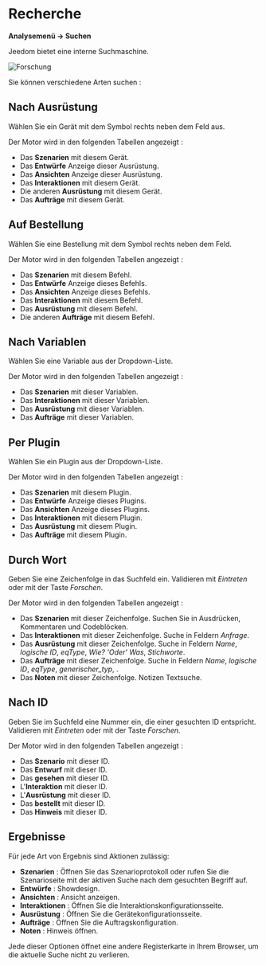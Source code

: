 # Recherche

**Analysemenü → Suchen**

Jeedom bietet eine interne Suchmaschine.

![Forschung](./images/search_intro.gif)

Sie können verschiedene Arten suchen :

## Nach Ausrüstung

Wählen Sie ein Gerät mit dem Symbol rechts neben dem Feld aus.

Der Motor wird in den folgenden Tabellen angezeigt :

- Das **Szenarien** mit diesem Gerät.
- Das **Entwürfe** Anzeige dieser Ausrüstung.
- Das **Ansichten** Anzeige dieser Ausrüstung.
- Das **Interaktionen** mit diesem Gerät.
- Die anderen **Ausrüstung** mit diesem Gerät.
- Das **Aufträge** mit diesem Gerät.

## Auf Bestellung

Wählen Sie eine Bestellung mit dem Symbol rechts neben dem Feld.

Der Motor wird in den folgenden Tabellen angezeigt :

- Das **Szenarien** mit diesem Befehl.
- Das **Entwürfe** Anzeige dieses Befehls.
- Das **Ansichten** Anzeige dieses Befehls.
- Das **Interaktionen** mit diesem Befehl.
- Das **Ausrüstung** mit diesem Befehl.
- Die anderen **Aufträge** mit diesem Befehl.

## Nach Variablen

Wählen Sie eine Variable aus der Dropdown-Liste.

Der Motor wird in den folgenden Tabellen angezeigt :

- Das **Szenarien** mit dieser Variablen.
- Das **Interaktionen** mit dieser Variablen.
- Das **Ausrüstung** mit dieser Variablen.
- Das **Aufträge** mit dieser Variablen.

## Per Plugin

Wählen Sie ein Plugin aus der Dropdown-Liste.

Der Motor wird in den folgenden Tabellen angezeigt :

- Das **Szenarien** mit diesem Plugin.
- Das **Entwürfe** Anzeige dieses Plugins.
- Das **Ansichten** Anzeige dieses Plugins.
- Das **Interaktionen** mit diesem Plugin.
- Das **Ausrüstung** mit diesem Plugin.
- Das **Aufträge** mit diesem Plugin.

## Durch Wort

Geben Sie eine Zeichenfolge in das Suchfeld ein. Validieren mit _Eintreten_ oder mit der Taste _Forschen_.

Der Motor wird in den folgenden Tabellen angezeigt :

- Das **Szenarien** mit dieser Zeichenfolge.
  Suchen Sie in Ausdrücken, Kommentaren und Codeblöcken.
- Das **Interaktionen** mit dieser Zeichenfolge.
  Suche in Feldern _Anfrage_.
- Das **Ausrüstung** mit dieser Zeichenfolge.
  Suche in Feldern _Name_, _logische ID_, _eqType_, _Wie? 'Oder' Was_, _Stichworte_.
- Das **Aufträge** mit dieser Zeichenfolge.
  Suche in Feldern _Name_, _logische ID_, _eqType_, _generischer_typ_, .
- Das **Noten** mit dieser Zeichenfolge.
  Notizen Textsuche.

## Nach ID

Geben Sie im Suchfeld eine Nummer ein, die einer gesuchten ID entspricht. Validieren mit _Eintreten_ oder mit der Taste _Forschen_.

Der Motor wird in den folgenden Tabellen angezeigt :

- Das **Szenario** mit dieser ID.
- Das **Entwurf** mit dieser ID.
- Das **gesehen** mit dieser ID.
- L'**Interaktion** mit dieser ID.
- L'**Ausrüstung** mit dieser ID.
- Das **bestellt** mit dieser ID.
- Das **Hinweis** mit dieser ID.

## Ergebnisse

Für jede Art von Ergebnis sind Aktionen zulässig:

- **Szenarien** : Öffnen Sie das Szenarioprotokoll oder rufen Sie die Szenarioseite mit der aktiven Suche nach dem gesuchten Begriff auf.
- **Entwürfe** : Showdesign.
- **Ansichten** : Ansicht anzeigen.
- **Interaktionen** : Öffnen Sie die Interaktionskonfigurationsseite.
- **Ausrüstung** : Öffnen Sie die Gerätekonfigurationsseite.
- **Aufträge** : Öffnen Sie die Auftragskonfiguration.
- **Noten** : Hinweis öffnen.

Jede dieser Optionen öffnet eine andere Registerkarte in Ihrem Browser, um die aktuelle Suche nicht zu verlieren.
